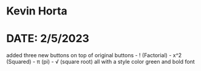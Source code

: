# Kevin Horta

# DATE: 2/5/2023

added three new buttons on top of original buttons
    - ! (Factorial)
    - x^2 (Squared)
    - π (pi)
    - √ (square root)
all with a style color green and bold font
